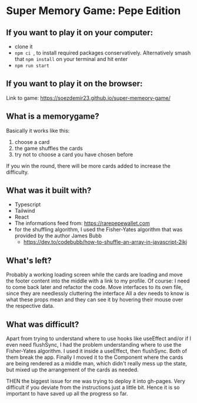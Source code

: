 # Super Memory Game: Pepe Edition

## If you want to play it on your computer:

+ clone it
+ `npm ci `, to install required packages conservatively. Alternatively smash that `npm install` on your terminal and hit enter
+ `npm run start`

## If you want to play it on the browser:
Link to game: https://soezdemir23.github.io/super-memeory-game/

## What is a memorygame?

Basically it works like this:
1. choose a card
2. the game shuffles the cards
3. try not to choose a card you have chosen before

If you win the round, there will be more cards added to increase the difficulty.

## What was it built with?

+ Typescript
+ Tailwind
+ React
+ The informations feed from: https://rarepepewallet.com
+ for the shuffling algorithm, I used the Fisher-Yates algorithm that was provided by the author James Bubb
  + https://dev.to/codebubb/how-to-shuffle-an-array-in-javascript-2ikj

## What's left?

Probably a working loading screen while the cards are loading and move the footer content into the middle with a link to my profile.
Of course: I need to come back later and refactor the code. Move interfaces to its own file, since they are needlessly cluttering the interface
All a dev needs to know is what these props mean and they can see it by hovering their mouse over the respective data.



## What was difficult?
Apart from trying to understand where to use hooks like useEffect and/or if I even need flushSync, 
I had the problem understanding where to use the Fisher-Yates algorithm. I used it inside a useEffect, then flushSync.
Both of them break the app.
Finally I moved it to the Component where the cards are being rendered as a middle man, which didn't really mess up the state, 
but mixed up the arrangement of the cards as needed.

THEN the biggest issue for me was trying to deploy it into gh-pages. Very difficult if you deviate from the instructions just a little bit.
Hence it is so important to have saved up all the progress so far.

